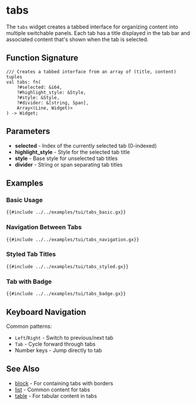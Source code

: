 # tabs

The `tabs` widget creates a tabbed interface for organizing content into multiple switchable panels. Each tab has a title displayed in the tab bar and associated content that's shown when the tab is selected.

## Function Signature

```
/// Creates a tabbed interface from an array of (title, content) tuples
val tabs: fn(
    ?#selected: &i64,
    ?#highlight_style: &Style,
    ?#style: &Style,
    ?#divider: &[string, Span],
    Array<(Line, Widget)>
) -> Widget;
```

## Parameters

- **selected** - Index of the currently selected tab (0-indexed)
- **highlight_style** - Style for the selected tab title
- **style** - Base style for unselected tab titles
- **divider** - String or span separating tab titles

## Examples

### Basic Usage

```graphix
{{#include ../../examples/tui/tabs_basic.gx}}
```

### Navigation Between Tabs

```graphix
{{#include ../../examples/tui/tabs_navigation.gx}}
```

### Styled Tab Titles

```graphix
{{#include ../../examples/tui/tabs_styled.gx}}
```

### Tab with Badge

```graphix
{{#include ../../examples/tui/tabs_badge.gx}}
```

## Keyboard Navigation

Common patterns:
- `Left`/`Right` - Switch to previous/next tab
- `Tab` - Cycle forward through tabs
- Number keys - Jump directly to tab

## See Also

- [block](block.md) - For containing tabs with borders
- [list](list.md) - Common content for tabs
- [table](table.md) - For tabular content in tabs
